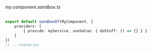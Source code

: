 ###### my.component.sandbox.ts
```typescript
export default sandboxOf(MyComponent, {
    providers: [
        { provide: myService, useValue: { doStuff: () => {} } }
    ]
})
// ...scenarios
```